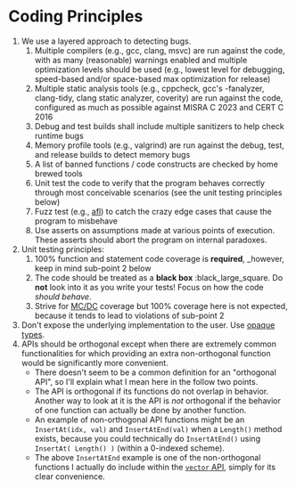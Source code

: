 # Coding Principles
1. We use a layered approach to detecting bugs.
   1. Multiple compilers (e.g., gcc, clang, msvc) are run against the code, with as many (reasonable) warnings enabled and multiple optimization levels should be used (e.g., lowest level for debugging, speed-based and/or space-based max optimization for release)
   2. Multiple static analysis tools (e.g., cppcheck, gcc's -fanalyzer, clang-tidy, clang static analyzer, coverity) are run against the code, configured as much as possible against MISRA C 2023 and CERT C 2016
   3. Debug and test builds shall include multiple sanitizers to help check runtime bugs
   4. Memory profile tools (e.g., valgrind) are run against the debug, test, and release builds to detect memory bugs
   5. A list of banned functions / code constructs are checked by home brewed tools
   6. Unit test the code to verify that the program behaves correctly through most conceivable scenarios (see the unit testing principles below)
   7. Fuzz test (e.g., [afl](https://lcamtuf.coredump.cx/afl/)) to catch the crazy edge cases that cause the program to misbehave
   8. Use asserts on assumptions made at various points of execution. These asserts should abort the program on internal paradoxes.
1. Unit testing principles:
   1. 100% function and statement code coverage is **required**, _however, keep in mind sub-point 2 below
   2. The code should be treated as a **black box** :black_large_square. Do **not** look into it as you write your tests! Focus on how the code _should behave_.
   3. Strive for [MC/DC](https://en.wikipedia.org/wiki/Modified_condition/decision_coverage) coverage but 100% coverage here is not expected, because it tends to lead to violations of sub-point 2
1. Don't expose the underlying implementation to the user. Use [opaque types](https://stackoverflow.com/questions/2301454/what-defines-an-opaque-type-in-c-and-when-are-they-necessary-and-or-useful).
1. APIs should be orthogonal except when there are extremely common functionalities for which providing an extra non-orthogonal function would be significantly more convenient.
   - There doesn't seem to be a common definition for an "orthogonal API", so I'll explain what I mean here in the follow two points.
   - The API is orthogonal if its functions do not overlap in behavior. Another way to look at it is the API is _not_ orthogonal if the behavior of one function can actually be done by another function.
   - An example of non-orthogonal API functions might be an `InsertAt(idx, val)` and `InsertAtEnd(val)` when a `Length()` method exists, because you could technically do `InsertAtEnd()` using `InsertAt( Length() )` (within a 0-indexed scheme).
   - The above `InsertAtEnd` example is one of the non-orthogonal functions I actually do include within the [`vector` API](./vector/vector.h), simply for its clear convenience.